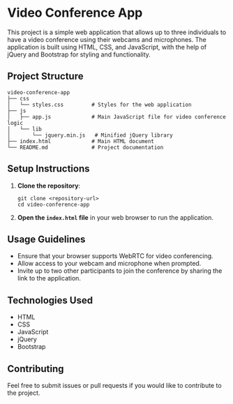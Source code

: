 # Video Conference App

This project is a simple web application that allows up to three individuals to have a video conference using their webcams and microphones. The application is built using HTML, CSS, and JavaScript, with the help of jQuery and Bootstrap for styling and functionality.

## Project Structure

```
video-conference-app
├── css
│   └── styles.css         # Styles for the web application
├── js
│   ├── app.js             # Main JavaScript file for video conference logic
│   └── lib
│       └── jquery.min.js   # Minified jQuery library
├── index.html             # Main HTML document
└── README.md              # Project documentation
```

## Setup Instructions

1. **Clone the repository**:
   ```
   git clone <repository-url>
   cd video-conference-app
   ```

2. **Open the `index.html` file** in your web browser to run the application.

## Usage Guidelines

- Ensure that your browser supports WebRTC for video conferencing.
- Allow access to your webcam and microphone when prompted.
- Invite up to two other participants to join the conference by sharing the link to the application.

## Technologies Used

- HTML
- CSS
- JavaScript
- jQuery
- Bootstrap

## Contributing

Feel free to submit issues or pull requests if you would like to contribute to the project.